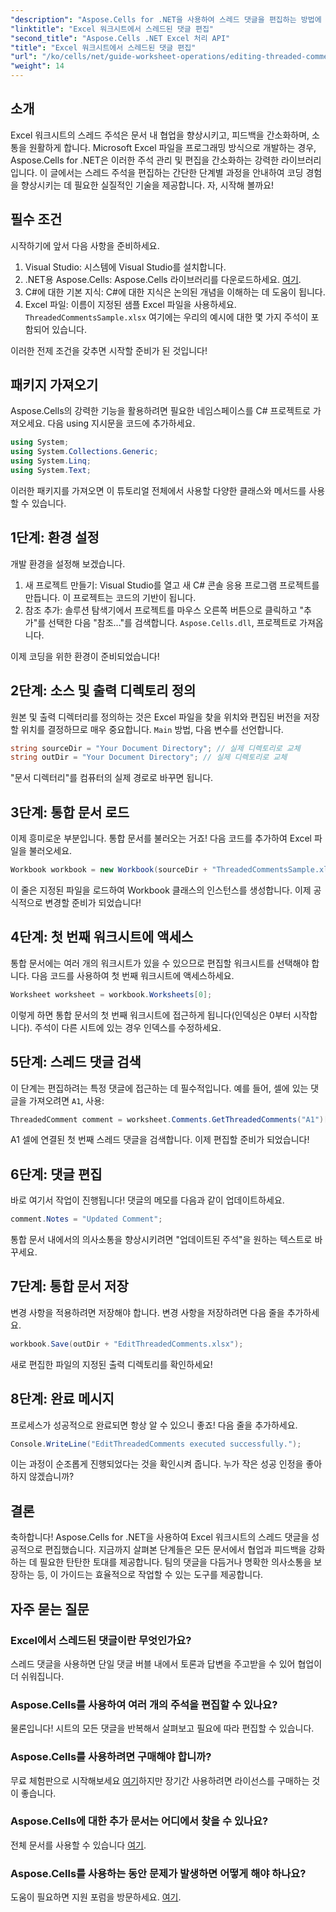 ```yaml
---
"description": "Aspose.Cells for .NET을 사용하여 스레드 댓글을 편집하는 방법에 대한 포괄적인 가이드를 통해 Excel 협업의 잠재력을 최대한 활용하세요. 이 문서는 Excel 워크시트 내에서 소통을 개선하는 명확하고 단계별 접근 방식을 제공합니다."
"linktitle": "Excel 워크시트에서 스레드된 댓글 편집"
"second_title": "Aspose.Cells .NET Excel 처리 API"
"title": "Excel 워크시트에서 스레드된 댓글 편집"
"url": "/ko/cells/net/guide-worksheet-operations/editing-threaded-comments/"
"weight": 14
---
```


## 소개

Excel 워크시트의 스레드 주석은 문서 내 협업을 향상시키고, 피드백을 간소화하며, 소통을 원활하게 합니다. Microsoft Excel 파일을 프로그래밍 방식으로 개발하는 경우, Aspose.Cells for .NET은 이러한 주석 관리 및 편집을 간소화하는 강력한 라이브러리입니다. 이 글에서는 스레드 주석을 편집하는 간단한 단계별 과정을 안내하여 코딩 경험을 향상시키는 데 필요한 실질적인 기술을 제공합니다. 자, 시작해 볼까요!

## 필수 조건
시작하기에 앞서 다음 사항을 준비하세요.

1. Visual Studio: 시스템에 Visual Studio를 설치합니다.
2. .NET용 Aspose.Cells: Aspose.Cells 라이브러리를 다운로드하세요. [여기](https://releases.aspose.com/cells/net/).
3. C#에 대한 기본 지식: C#에 대한 지식은 논의된 개념을 이해하는 데 도움이 됩니다.
4. Excel 파일: 이름이 지정된 샘플 Excel 파일을 사용하세요. `ThreadedCommentsSample.xlsx` 여기에는 우리의 예시에 대한 몇 가지 주석이 포함되어 있습니다.

이러한 전제 조건을 갖추면 시작할 준비가 된 것입니다!

## 패키지 가져오기
Aspose.Cells의 강력한 기능을 활용하려면 필요한 네임스페이스를 C# 프로젝트로 가져오세요. 다음 using 지시문을 코드에 추가하세요.

```csharp
using System;
using System.Collections.Generic;
using System.Linq;
using System.Text;
```

이러한 패키지를 가져오면 이 튜토리얼 전체에서 사용할 다양한 클래스와 메서드를 사용할 수 있습니다.

## 1단계: 환경 설정
개발 환경을 설정해 보겠습니다.

1. 새 프로젝트 만들기: Visual Studio를 열고 새 C# 콘솔 응용 프로그램 프로젝트를 만듭니다. 이 프로젝트는 코드의 기반이 됩니다.
2. 참조 추가: 솔루션 탐색기에서 프로젝트를 마우스 오른쪽 버튼으로 클릭하고 "추가"를 선택한 다음 "참조..."를 검색합니다. `Aspose.Cells.dll`, 프로젝트로 가져옵니다.

이제 코딩을 위한 환경이 준비되었습니다!

## 2단계: 소스 및 출력 디렉토리 정의
원본 및 출력 디렉터리를 정의하는 것은 Excel 파일을 찾을 위치와 편집된 버전을 저장할 위치를 결정하므로 매우 중요합니다. `Main` 방법, 다음 변수를 선언합니다.

```csharp
string sourceDir = "Your Document Directory"; // 실제 디렉토리로 교체
string outDir = "Your Document Directory"; // 실제 디렉토리로 교체
```

"문서 디렉터리"를 컴퓨터의 실제 경로로 바꾸면 됩니다.

## 3단계: 통합 문서 로드
이제 흥미로운 부분입니다. 통합 문서를 불러오는 거죠! 다음 코드를 추가하여 Excel 파일을 불러오세요.

```csharp
Workbook workbook = new Workbook(sourceDir + "ThreadedCommentsSample.xlsx");
```

이 줄은 지정된 파일을 로드하여 Workbook 클래스의 인스턴스를 생성합니다. 이제 공식적으로 변경할 준비가 되었습니다!

## 4단계: 첫 번째 워크시트에 액세스
통합 문서에는 여러 개의 워크시트가 있을 수 있으므로 편집할 워크시트를 선택해야 합니다. 다음 코드를 사용하여 첫 번째 워크시트에 액세스하세요.

```csharp
Worksheet worksheet = workbook.Worksheets[0];
```

이렇게 하면 통합 문서의 첫 번째 워크시트에 접근하게 됩니다(인덱싱은 0부터 시작합니다). 주석이 다른 시트에 있는 경우 인덱스를 수정하세요.

## 5단계: 스레드 댓글 검색
이 단계는 편집하려는 특정 댓글에 접근하는 데 필수적입니다. 예를 들어, 셀에 있는 댓글을 가져오려면 `A1`, 사용:

```csharp
ThreadedComment comment = worksheet.Comments.GetThreadedComments("A1")[0];
```

A1 셀에 연결된 첫 번째 스레드 댓글을 검색합니다. 이제 편집할 준비가 되었습니다!

## 6단계: 댓글 편집
바로 여기서 작업이 진행됩니다! 댓글의 메모를 다음과 같이 업데이트하세요.

```csharp
comment.Notes = "Updated Comment";
```

통합 문서 내에서의 의사소통을 향상시키려면 "업데이트된 주석"을 원하는 텍스트로 바꾸세요.

## 7단계: 통합 문서 저장
변경 사항을 적용하려면 저장해야 합니다. 변경 사항을 저장하려면 다음 줄을 추가하세요.

```csharp
workbook.Save(outDir + "EditThreadedComments.xlsx");
```

새로 편집한 파일의 지정된 출력 디렉토리를 확인하세요!

## 8단계: 완료 메시지
프로세스가 성공적으로 완료되면 항상 알 수 있으니 좋죠! 다음 줄을 추가하세요.

```csharp
Console.WriteLine("EditThreadedComments executed successfully.");
```

이는 과정이 순조롭게 진행되었다는 것을 확인시켜 줍니다. 누가 작은 성공 인정을 좋아하지 않겠습니까?

## 결론
축하합니다! Aspose.Cells for .NET을 사용하여 Excel 워크시트의 스레드 댓글을 성공적으로 편집했습니다. 지금까지 살펴본 단계들은 모든 문서에서 협업과 피드백을 강화하는 데 필요한 탄탄한 토대를 제공합니다. 팀의 댓글을 다듬거나 명확한 의사소통을 보장하는 등, 이 가이드는 효율적으로 작업할 수 있는 도구를 제공합니다.

## 자주 묻는 질문

### Excel에서 스레드된 댓글이란 무엇인가요?
스레드 댓글을 사용하면 단일 댓글 버블 내에서 토론과 답변을 주고받을 수 있어 협업이 더 쉬워집니다.

### Aspose.Cells를 사용하여 여러 개의 주석을 편집할 수 있나요?
물론입니다! 시트의 모든 댓글을 반복해서 살펴보고 필요에 따라 편집할 수 있습니다.

### Aspose.Cells를 사용하려면 구매해야 합니까?
무료 체험판으로 시작해보세요 [여기](https://releases.aspose.com/)하지만 장기간 사용하려면 라이선스를 구매하는 것이 좋습니다.

### Aspose.Cells에 대한 추가 문서는 어디에서 찾을 수 있나요?
전체 문서를 사용할 수 있습니다 [여기](https://reference.aspose.com/cells/net/).

### Aspose.Cells를 사용하는 동안 문제가 발생하면 어떻게 해야 하나요?
도움이 필요하면 지원 포럼을 방문하세요. [여기](https://forum.aspose.com/c/cells/9).